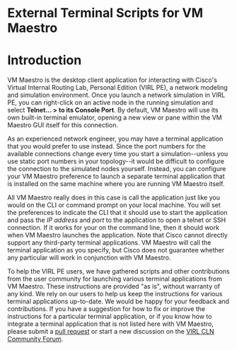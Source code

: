External Terminal Scripts for VM Maestro
========================================

# Introduction

VM Maestro is the desktop client application for interacting with Cisco's 
Virtual Internal Routing Lab, Personal Edition (VIRL PE), a network modeling 
and simulation environment.  Once you launch a network simulation in VIRL PE, 
you can right-click on an active node in the running simulation and select 
**Telnet... > to its Console Port**.  By default, VM Maestro will use its own 
built-in terminal emulator, opening a new view or pane within the VM Maestro GUI 
itself for this connection.  

As an experienced network engineer, you may have a terminal application that you 
would prefer to use instead.  Since the port numbers for the available 
connections change every time you start a simulation--unless you use static 
port numbers in your topology--it would be difficult to configure the connection 
to the simulated nodes yourself.  Instead, you can configure your VM Maestro 
preference to launch a separate terminal application that is installed on the 
same machine where you are running VM Maestro itself.     

All VM Maestro really does in this case is call the application just like you 
would on the CLI or command prompt on your local machine.  You will set the 
preferences to indicate the CLI that it should use to start the application and 
pass the *IP address* and *port* to the application to open a telnet or SSH 
connection.  If it works for your on the command line, then it should work when 
VM Maestro launches the application. Note that Cisco cannot directly support any 
third-party terminal applications.  VM Maestro will call the terminal 
application as you specify, but Cisco does not guarantee whether any particular 
will work in conjunction with VM Maestro.  

To help the VIRL PE users, we have gathered scripts and other contributions from 
the user community for launching various terminal applications from VM Maestro. 
These instructions are provided "as is", without warranty of any kind.  We rely 
on our users to help us keep the instructions for various terminal applications 
up-to-date.  We would be happy for your feedback and contributions.  If you have 
a suggestion for how to fix or improve the instructions for a particular 
terminal application, or if you know how to integrate a terminal application 
that is not listed here with VM Maestro, please submit a [pull request](https://help.github.com/articles/about-pull-requests/) or start a new 
discussion on the [VIRL CLN Community Forum](https://learningnetwork.cisco.com/groups/virl).
